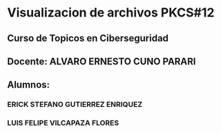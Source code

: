 # Visualizacion de archivos PKCS#12
## Curso de Topicos en Ciberseguridad
## Docente: ALVARO ERNESTO CUNO PARARI
## Alumnos:
### ERICK STEFANO GUTIERREZ ENRIQUEZ
### LUIS FELIPE VILCAPAZA FLORES
